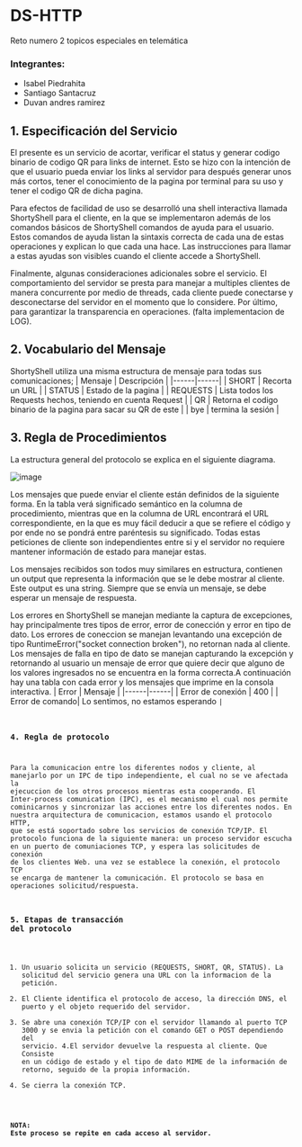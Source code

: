 # DS-HTTP
Reto numero 2 topicos especiales en telemática

### Integrantes:

- Isabel Piedrahita
- Santiago Santacruz
- Duvan andres ramirez


## 1. Especificación del Servicio

El presente es un servicio de acortar, verificar el status y generar codigo binario de codigo QR para links de internet. Esto se hizo con la intención de que el usuario pueda enviar los links al servidor para después generar unos más cortos, tener el conocimiento de la pagina por terminal para su uso y tener el codigo QR de dicha pagina.

Para efectos de facilidad de uso se desarrolló una shell interactiva llamada ShortyShell para el cliente, en la que se implementaron además de los comandos básicos de ShortyShell comandos de ayuda para el usuario. Estos comandos de ayuda listan la sintaxis correcta de cada una de estas operaciones y explican lo que cada una hace. Las instrucciones para llamar a estas ayudas son visibles cuando el cliente accede a ShortyShell.

Finalmente, algunas consideraciones adicionales sobre el servicio. El comportamiento del servidor se presta para manejar a multiples clientes de manera concurrente por medio de threads, cada cliente puede conectarse y desconectarse del servidor en el momento que lo considere. Por último, para garantizar la transparencia en operaciones. (falta implementacion de LOG).


## 2. Vocabulario del Mensaje

ShortyShell utiliza una misma estructura de mensaje para todas sus comunicaciones;
| Mensaje | Descripción   |
|------|------|
| SHORT <URL> | Recorta un URL  |
| STATUS <URL> | Estado de la pagina |
| REQUESTS | Lista todos los Requests hechos, teniendo en cuenta Request |
| QR | Retorna el codigo binario de la pagina para sacar su QR  de este |
| bye | termina la sesión |

## 3. Regla de Procedimientos

La estructura general del protocolo se explica en el siguiente diagrama.

![image](https://user-images.githubusercontent.com/46933082/131228396-8004a577-9428-4661-aa9b-dc2ebcc012b8.png)





Los mensajes que puede enviar el cliente están definidos de la siguiente forma. En la tabla verá significado semántico en la columna de procedimiento, mientras que en la columna de URL encontrará el URL correspondiente, en la que es muy fácil deducir a que se refiere el código y por ende no se pondrá entre paréntesis su significado. Todas estas peticiones de cliente son independientes entre si y el servidor no requiere mantener información de estado para manejar estas.

Los mensajes recibidos son todos muy similares en estructura, contienen un output que representa la información que se le debe mostrar al cliente. Este output es una string. Siempre que se envía un mensaje, se debe esperar un mensaje de respuesta.

Los errores en ShortyShell se manejan mediante la captura de excepciones, hay principalmente tres tipos de error, error de conección y error en tipo de dato. Los errores de coneccion se manejan levantando una excepción de tipo RuntimeError("socket connection broken"), no retornan nada al cliente. Los mensajes de falla en tipo de dato se manejan capturando la excepción y retornando al usuario un mensaje de error que quiere decir que alguno de los valores ingresados no se encuentra en la forma correcta.A continuación hay una tabla con cada error y los mensajes que imprime en la consola interactiva.
| Error | Mensaje   |
|------|------|
| Error de conexión | 400  |
| Error de comando| Lo sentimos, no estamos esperando <code>|

### 4. Regla de protocolo

Para la comunicacion entre los diferentes nodos y cliente, al manejarlo por un IPC de tipo independiente, el cual no se ve afectada la ejecuccion de los otros procesos mientras esta cooperando. El Inter-process comunication (IPC), es el mecanismo el cual nos permite cominicarnos y sincronizar las acciones entre los diferentes nodos. En nuestra arquitectura de comunicacion, estamos usando el protocolo HTTP, que se está soportado sobre los servicios de conexión TCP/IP. El protocolo funciona de la siguiente manera: un proceso servidor escucha en un puerto de comuniaciones TCP, y espera las solicitudes de conexión de los clientes Web. una vez se establece la conexión, el protocolo TCP se encarga de mantener la comunicación. El protocolo se basa en operaciones solicitud/respuesta. 

### 5. Etapas de transacción del protocolo

  1. Un usuario solicita un servicio (REQUESTS, SHORT, QR, STATUS). La solicitud del servicio genera una URL con la informacion de la petición.
  2. El Cliente identifica el protocolo de acceso, la dirección DNS, el puerto y el objeto requerido del servidor.
  3. Se abre una conexión TCP/IP con el servidor llamando al puerto TCP 3000 y se envia la petición con el comando GET o POST dependiendo del servicio.
  4.El servidor devuelve la respuesta al cliente. Que Consiste en un código de estado y el tipo de dato MIME de la información de retorno, seguido de la propia información.
  5. Se cierra la conexión TCP. 

 #### NOTA: Este proceso se repite en cada acceso al servidor.
